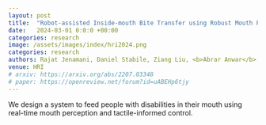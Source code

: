 ```yaml
---
layout: post
title:  "Robot-assisted Inside-mouth Bite Transfer using Robust Mouth Perception and Physical Interaction-Aware Control"
date:   2024-03-01 0:0:0 +00:00
categories: research
image: /assets/images/index/hri2024.png
categories: research
authors: Rajat Jenamani, Daniel Stabile, Ziang Liu, <b>Abrar Anwar</b>, Katherine Dimitropoulou, Tapomayukh Bhattacharjee
venue: HRI
# arxiv: https://arxiv.org/abs/2207.03348
# paper: https://openreview.net/forum?id=uABEHp6tjy
---
```


We design a system to feed people with disabilities in their mouth using real-time mouth perception and tactile-informed control.